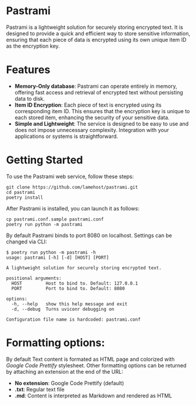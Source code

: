 # Pastrami
Pastrami is a lightweight solution for securely storing encrypted text. It is designed to provide a quick and efficient way to store sensitive information, ensuring that each piece of data is encrypted using its own unique item ID as the encryption key. 

# Features
- **Memory-Only database**: Pastrami can operate entirely in memory, offering fast access and retrieval of encrypted text without persisting data to disk.
- **Item ID Encryption**: Each piece of text is encrypted using its corresponding item ID. This ensures that the encryption key is unique to each stored item, enhancing the security of your sensitive data.
 - **Simple and Lightweight**: The service is designed to be easy to use and does not impose unnecessary complexity. Integration with your applications or systems is straightforward.

# Getting Started
To use the Pastrami web service, follow these steps:
```
git clone https://github.com/lamehost/pastrami.git
cd pastrami
poetry install
```
After Pastrami is installed, you can launch it as follows:
```
cp pastrami.conf.sample pastrami.conf
poetry run python -m pastrami
```
By default Pastrami binds to port 8080 on localhost. Settings can be changed via CLI:
```
$ poetry run python -m pastrami -h
usage: pastrami [-h] [-d] [HOST] [PORT]

A lightweight solution for securely storing encrypted text.

positional arguments:
  HOST         Host to bind to. Default: 127.0.0.1
  PORT         Port to bind to. Default: 8080

options:
  -h, --help   show this help message and exit
  -d, --debug  Turns uviconr debugging on

Configuration file name is hardcoded: pastrami.conf
```

# Formatting options:
By default Text content is formated as HTML page and colorized with *Google Code Prettify* stylesheet. Other formatting options can be returned by attaching an extension at the end of the URL:
 - **No extension**: Google Code Prettify (default)
 - **.txt**: Regular text file
 - **.md**: Content is interpreted as Markdown and rendered as HTML

